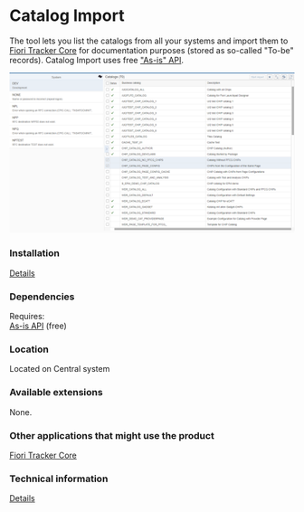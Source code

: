 # Catalog Import

The tool lets you list the catalogs from all your systems and import them to [Fiori Tracker Core](https://help.fioritracker.org/2020/#/core/SPS02/main) for documentation purposes (stored as so-called "To-be" records). Catalog Import uses free ["As-is" API](https://help.fioritracker.org/2020/#/asis/FPS01/main).

![](../../../img/ci.png)

### Installation 
[Details](inst.md)

### Dependencies
Requires:  
[As-is API](https://help.fioritracker.org/2020/#/asis/FPS01/main) (free)

### Location
Located on Central system

### Available extensions
None.

### Other applications that might use the product
[Fiori Tracker Core](https://help.fioritracker.org/2020/#/core/SPS02/main)

### Technical information
[Details](../../ci/FPS01/tech.md)



